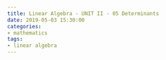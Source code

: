 ```yaml
---
title: Linear Algebra - UNIT II - 05 Determinants
date: 2019-05-03 15:30:00
categories:
- mathematics
tags:
- linear algebra
---
```


<!-- # Properties of Determinants
그동안은 Rectangular Matrix에 집중해왔다.  

이젠 Square Matrix에 관련된 내용을 다뤄보자.  

Determinant를 다루는 이유는 여러가지가 있지만, 제일 중요한 것은 Eigenvalue이다.

## Determinant
**행렬식은 Square Matrix에서만 정의된다.**

Determinant notation:  
det $$A$$, $$|A|$$  

행렬식은 행렬에 대한 많은 정보를 압축한다.  

det.이 0이면 singular matrix이고,  
0이 아니면 invertible matrix이다.  

그 외에도 더 많은 정보를 담고있다.  

### prop 1
det $$I = 1$$  

### prop 2
Exchange rows:  
reverse sign of determinant  

P: Permutation matrix  
det P=1, even # of row exchanges  
det P=-1, odd # of row exchanges  

### prop 3-1  
하나의 row에 스칼라 t를 곱하면, det.는 t배가 된다.  

### prop 3-2  
하나의 row벡터에 다른 벡터를 더하면, 그 벡터들을 기준으로 det을 나눠, 그 det들의 합으로 나타낼 수 있다.  

**3-1과 3-2를 합쳐, row에 대해 Linear Combination이 적용 된다는 것을 확인할 수 있다.**

즉 determinant함수는 Linear Function이다.  

그렇지만 다음과 같은 선형성은 아니다.  
det(A+B) != det(A) + det(B)  

각각의 row에 대해서만 선형성을 띈다.

### prop 4  
two equal rows:  
determinant = 0  

row exchange를 해보면, 같은 row끼리 exchange하면 부호가 달라져야하는데, 같은 row끼리 exchange한 결과는 행렬이 같다.  
즉 같은 행렬에 대한 det이 부호가 달라도, 같아지려면 0이 되어야 한다.  

### prop 5  
$$row_k - l*row_i$$:  
determinant doesn't change!  

소거(elimination)과정에 determinant는 변하지 않는다.  

prop 3-2과 3-1를 통해 확인할 수 있다.  

그러나 row exchange의 경우 부호 확인해야한다.

### prop 6  
Row of zeros:  
det(A)=0

zero row가 하나라도 있으면 det.은 0이된다.  
prop 3-1을 생각해보자.

### prop 7  
triangular matrix의 det.은 대각 성분의 곱만으로 계산할 수 있다.  

prop 5를 통해 elimination을 하여 rref로 만들어보자.  
이 때 소거과정에서 row exchange의 경우 부호 확인해야한다.  

**A가 singular matrix가 아니라면, determinant는 대각 원소들의 곱으로 계산할 수 있으며, 결과가 0이 아니게 된다.**  

### prop 8
when A is singular: A=0  
when A is invertible: A!=0

Full rank가 아니면 소거과정에서 zero row가 발생하고, prop 6에 의해 0이 된다.  
Full rank라면 소거 후 대각 성분이 0이 아니게 되므로, prop 7에 의해 0이 아니게된다.  

이제 특성을 이용해 2x2 행렬의 determinant를 유도해보자.  

elimination:  
$$
A=
\begin{bmatrix}
    a   b  \\
    c   d   \\
\end{bmatrix}
=
\begin{bmatrix}
    a   b  \\
    c-\frac{c}{a}a   d-\frac{c}{a}b   \\
\end{bmatrix}
=
\begin{bmatrix}
    a   b  \\
    0   d-\frac{c}{a}b   \\
\end{bmatrix}
=U
$$  

이제 대각 성분을 곱해보자.  
ad-bc가 나온다.

### prop 9
det AB=(det A)(det B)

덧셈에 대한 선형성은 없었지만, 특이하게 곱에대한 선형성은 존재한다.  

이는 매우 유용하다. 이를 이용해 역행렬의 det을 쉽게 구할 수 있다.  

$$A^{-1}A=I$$  
$$(det A^{-1})(det A)=1$$  

$$(det A^{-1})=\frac{1}{(det A)}$$

만약 A의 역행렬이 존재하지 않으면? 그 역행렬에 대한 행렬식도 1/0 꼴이 되므로 정의할 수 없게 된다.  

det $$A^2$$ = $$(detA)^2$$

n개의 row에 대해서는,  
det $$2A$$ = $$2^ndetA$$

### prop 10
$$det(A^T)=det(A)$$

row exchange뿐만 아니라 column exchange에 대해서도 부호가 바뀐다.  

영행렬에 대해서 생각해볼 수도 있고,  
LU Decomposition을 이용해 유도해볼 수도 있다.  

- - -

# Determinant and Cofactor
## Determinant Formulas
행렬식을 실제로 계산하는 방법을 알아보자.

### Determinant split
prop 1에서 우린 단위 행렬의 determinant가 1이며, prop 2에선 row exchange가 det.의 부호를 바꾼다고 했다.

prop 3을 이용하면 다음이 가능하다.  
$$
\begin{vmatrix}
a & b \\
c & d \\
\end{vmatrix}
=
\begin{vmatrix}
a & 0 \\
c & d \\
\end{vmatrix}
+
\begin{vmatrix}
0 & b \\
c & d \\
\end{vmatrix}
$$ -->